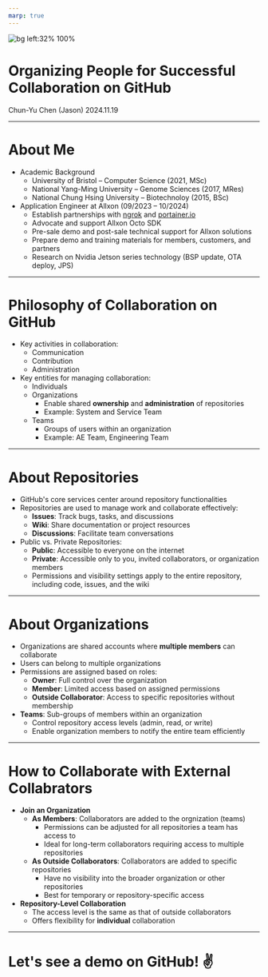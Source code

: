 ```yaml
---
marp: true
---
```


![bg left:32% 100%](https://user-images.githubusercontent.com/16810959/29694485-853dc4e2-890a-11e7-95ee-33a81c09fd06.png)

# **Organizing People for Successful Collaboration on GitHub**

Chun-Yu Chen (Jason)
2024.11.19

---

# About Me

- Academic Background
    - University of Bristol – Computer Science (2021, MSc)
    - National Yang-Ming University – Genome Sciences (2017, MRes)
    - National Chung Hsing University – Biotechnoloy (2015, BSc)
- Application Engineer at Allxon (09/2023 – 10/2024)
    - Establish partnerships with [ngrok](https://www.allxon.com/plugin-station-ngrok) and [portainer.io](https://www.allxon.com/plugin-station-portainer-business-edition-plugin)
    - Advocate and support Allxon Octo SDK
    - Pre-sale demo and post-sale technical support for Allxon solutions
    - Prepare demo and training materials for members, customers, and partners
    - Research on Nvidia Jetson series technology (BSP update, OTA deploy, JPS)

---

# Philosophy of Collaboration on GitHub

- Key activities in collaboration:
    - Communication
    - Contribution
    - Administration
- Key entities for managing collaboration:
    - Individuals
    - Organizations
        - Enable shared **ownership** and **administration** of repositories
        - Example: System and Service Team
    - Teams
        - Groups of users within an organization
        - Example: AE Team, Engineering Team

---


# About Repositories

- GitHub's core services center around repository functionalities
- Repositories are used to manage work and collaborate effectively:
    - **Issues**: Track bugs, tasks, and discussions
    - **Wiki**: Share documentation or project resources
    - **Discussions**: Facilitate team conversations
- Public vs. Private Repositories:
    - **Public**: Accessible to everyone on the internet
    - **Private**: Accessible only to you, invited collaborators, or organization members
    - Permissions and visibility settings apply to the entire repository, including code, issues, and the wiki

---

# About Organizations

- Organizations are shared accounts where **multiple members** can collaborate
- Users can belong to multiple organizations
- Permissions are assigned based on roles:
    - **Owner**: Full control over the organization
    - **Member**: Limited access based on assigned permissions
    - **Outside Collaborator**: Access to specific repositories without membership
- **Teams**: Sub-groups of members within an organization
    - Control repository access levels (admin, read, or write)
    - Enable organization members to notify the entire team efficiently

---

# How to Collaborate with External Collabrators

- **Join an Organization**
    - **As Members**: Collaborators are added to the orgnization (teams) 
        - Permissions can be adjusted for all repositories a team has access to
        - Ideal for long-term collaborators requiring access to multiple repositories
    - **As Outside Collaborators**: Collaborators are added  to specific repositories
        - Have no visibility into the broader organization or other repositories
        - Best for temporary or repository-specific access
- **Repository-Level Collaboration**
    - The access level is the same as that of outside collaborators
    - Offers flexibility for **individual** collaboration

---

# Let's see a demo on GitHub! :v: <!--fit-->